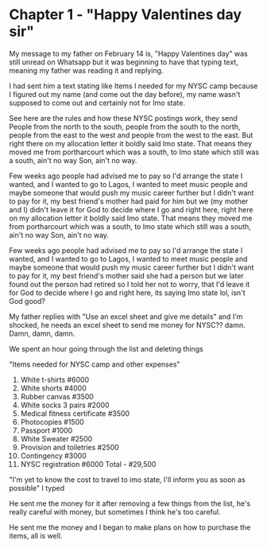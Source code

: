 # Chapter 1 - "Happy Valentines day sir"

My message to my father on February 14 is, "Happy Valentines day" was still unread on Whatsapp but it was beginning to have that typing text, meaning my father was reading it and replying.

I had sent him a text stating like Items I needed for my NYSC camp because I figured out my name (and come out the day before), my name wasn't supposed to come out and certainly not for Imo state.

See here are the rules and how these NYSC postings work, they send People from the north to the south, people from the south to the north, people from the east to the west and people from the west to the east. But right there on my allocation letter it boldly said Imo state. That means they moved me from portharcourt which was a south, to Imo state which still was a south, ain't no way Son, ain't no way.

Few weeks ago people had advised me to pay so I'd arrange the state I wanted, and I wanted to go to Lagos, I wanted to meet music people and maybe someone that would push my music career further but I didn't want to pay for it, my best friend's mother had paid for him but we (my mother and I) didn't leave it for God to decide where I go and right here, right here on my allocation letter it boldly said Imo state. That means they moved me from portharcourt which was a south, to Imo state which still was a south, ain't no way Son, ain't no way.

Few weeks ago people had advised me to pay so I'd arrange the state I wanted, and I wanted to go to Lagos, I wanted to meet music people and maybe someone that would push my music career further but I didn't want to pay for it, my best friend's mother said she had a person but we later found out the person had retired so I told her not to worry, that I'd leave it for God to decide where I go and right here, its saying Imo state lol, isn't God good?

My father replies with "Use an excel sheet and give me details" and I'm shocked, he needs an excel sheet to send me money for NYSC?? damn. Damn, damn, damn.

We spent an hour going through the list and deleting things

"Items needed for NYSC camp and other expenses"
1. White t-shirts #6000
2. White shorts #4000
3. Rubber canvas #3500
4. White socks 3 pairs #2000
5. Medical fitness certificate #3500
6. Photocopies #1500
7. Passport #1000
8. White Sweater #2500
9. Provision and toiletries #2500
10. Contingency #3000
11. NYSC registration #6000
Total - #29,500

"I'm yet to know the cost to travel to imo state, I'll inform you as soon as possible" I typed

He sent me the money for it after removing a few things from the list, he's really careful with money, but sometimes I think he's too careful.

He sent me the money and I began to make plans on how to purchase the items, all is well.

